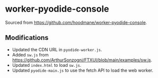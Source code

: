 # worker-pyodide-console
Sourced from https://github.com/hoodmane/worker-pyodide-console.  

## Modifications
- Updated the CDN URL in `pyodide-worker.js`.
- Added `sw.js` from https://github.com/ArthurSonzogni/FTXUI/blob/main/examples/sw.js.
- Updated `index.html` to load `sw.js`.
- Updated `pyodide-main.js` to use the fetch API to load the web worker.
